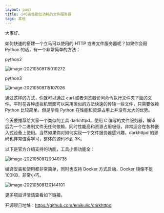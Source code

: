 ```yaml
---
layout: post
title: 小巧高性能低功耗的文件服务器
tags: 其他
---
```


大家好。

如何快速的搭建一个立马可以使用的 HTTP 或者文件服务器呢？如果你会用 Python 的话，有一个非常简单的方法：

python2

![image-20210508115010272](https://7465-test-3c9b5e-books-1301492295.tcb.qcloud.la/images/compress_image-20210508115010272.png)

python3

![image-20210508115107026](https://7465-test-3c9b5e-books-1301492295.tcb.qcloud.la/images/compress_image-20210508115107026.png)

通过这样的方式，你就可以通过 curl 或者浏览器访问命令执行文件夹下面的文件。平时在各种虚拟机里面可以采用类似的方法快速的传输一些文件，只需要依赖 Python 比较简单。但是毕竟 Python 在性能和资源占用上并没有太大的优势。

今天要推荐给大家一个类似的工具 darkhttpd，使用 C 编写的文件服务器，编译后为一个二进制文件无任何依赖，同时性能高和资源占用极低，非常适合在各种嵌入式设备上使用。当然如果你对如何实现一个文件服务器感兴趣，darkhttpd 的源码也非常值得学习，整体的源码不到 3K。

以下是官方介绍支持的功能，工具小但功能全：

![image-20210508120040735](https://7465-test-3c9b5e-books-1301492295.tcb.qcloud.la/images/compress_image-20210508120040735.png)

编译安装和使用都非常简单，同时也支持 Docker 方式启动，Docker 镜像不足 100KB，非常小巧。

![image-20210508120144101](https://7465-test-3c9b5e-books-1301492295.tcb.qcloud.la/images/compress_image-20210508120144101.png)

更多项目详情请查看如下链接。

开源项目地址：https://github.com/emikulic/darkhttpd

